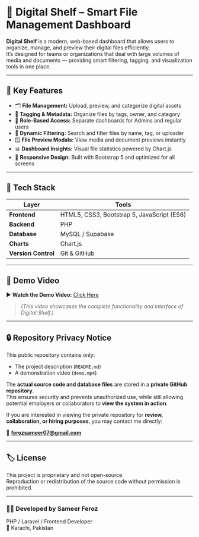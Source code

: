 # 🧠 Digital Shelf – Smart File Management Dashboard

**Digital Shelf** is a modern, web-based dashboard that allows users to organize, manage, and preview their digital files efficiently.  
It’s designed for teams or organizations that deal with large volumes of media and documents — providing smart filtering, tagging, and visualization tools in one place.

---

## 🚀 Key Features

- 🗂️ **File Management:** Upload, preview, and categorize digital assets  
- 🔖 **Tagging & Metadata:** Organize files by tags, owner, and category  
- 🧍 **Role-Based Access:** Separate dashboards for Admins and regular users  
- 🧩 **Dynamic Filtering:** Search and filter files by name, tag, or uploader  
- 🪟 **File Preview Modals:** View media and document previews instantly  
- 📊 **Dashboard Insights:** Visual file statistics powered by Chart.js  
- 📱 **Responsive Design:** Built with Bootstrap 5 and optimized for all screens  

---

## 🧰 Tech Stack

| Layer | Tools |
|-------|--------|
| **Frontend** | HTML5, CSS3, Bootstrap 5, JavaScript (ES6) |
| **Backend** | PHP |
| **Database** | MySQL / Supabase |
| **Charts** | Chart.js |
| **Version Control** | Git & GitHub |

---

## 🎥 Demo Video

▶️ **Watch the Demo Video:** [Click Here](demo.mp4)

> *(This video showcases the complete functionality and interface of Digital Shelf.)*

---

## 🔒 Repository Privacy Notice

This public repository contains only:
- The project description (`README.md`)
- A demonstration video (`demo.mp4`)

The **actual source code and database files** are stored in a **private GitHub repository**.  
This ensures security and prevents unauthorized use, while still allowing potential employers or collaborators to **view the system in action**.

If you are interested in viewing the private repository for **review, collaboration, or hiring purposes**, you may contact me directly:

📧 **ferozsameer07@gmail.com**

---

## 🏷️ License
This project is proprietary and not open-source.  
Reproduction or redistribution of the source code without permission is prohibited.

---

### 👨‍💻 Developed by **Sameer Feroz**
PHP / Laravel / Frontend Developer  
📍 Karachi, Pakistan
